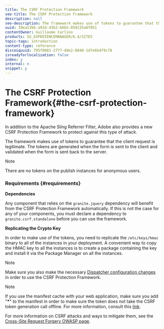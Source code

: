 ```yaml
---
title: The CSRF Protection Framework
seo-title: The CSRF Protection Framework
description: null
seo-description: The framework makes use of tokens to guarantee that the client request is legitimate
uuid: 39ea13bb-a91d-43b2-b6b5-059235a6f051
contentOwner: Guillaume Carlino
products: SG_EXPERIENCEMANAGER/6.4/SITES
topic-tags: introduction
content-type: reference
discoiquuid: 795f8081-2777-48e2-8040-1d7e6b4f9cf8
isreadyforlocalization: false
index: y
internal: n
snippet: y
---
```


# The CSRF Protection Framework{#the-csrf-protection-framework}

In addition to the Apache Sling Referrer Filter, Adobe also provides a new CSRF Protection Framework to protect against this type of attack.

The framework makes use of tokens to guarantee that the client request is legitimate. The tokens are generated when the form is sent to the client and validated when the form is sent back to the server.

>[!NOTE]
>
>There are no tokens on the publish instances for anonymous users.

### Requirements {#requirements}

**Dependencies**

Any component that relies on the `granite.jquery` dependency will benefit from the CSRF Protection Framework automatically. If this is not the case for any of your components, you must declare a dependency to `granite.csrf.standalone` before you can use the framework.

**Replicating the Crypto Key**

In order to make use of the tokens, you need to replicate the `/etc/keys/hmac` binary to all of the instances in your deployment. A convenient way to copy the HMAC key to all the instances is to create a package containing the key and install it via the Package Manager on all the instances.

<!--
Comment Type: draft

<p>If <a href="../../administering/using/saml-2-0-authenticationhandler.md">SAML</a> is configured, be sure to exclude the <span class="code">saml </span>node from the package.</p>
<p>Specify the package filter as </p>
<ul>
<li><strong>Root path</strong> : <span class="code">/etc/key</span></li>
<li><strong>Rules</strong> : <span class="code">exclude | /etc/key/saml</span></li>
</ul>
-->

>[!NOTE]
>
>Make sure you also make the necessary [Dispatcher configuration changes](/content/help/en/experience-manager/dispatcher/user-guide) in order to use the CSRF Protection Framework.

<!--
Comment Type: draft

<h4>Whitelisting User Agents</h4>
-->

<!--
Comment Type: draft

<p>You also have the option to whitelist user agents for cases like automation where it might be impractical to embed the CSRF Filter.</p>
<p>All the whitelisted user agents will be considered safe by the CSRF Protection Framework. You can enable whitelisting by following the below procedure:</p>
<ol>
<li>Go to the Web Console at http://&lt;serveraddress:port&gt;/system/console/configMgr</li>
<li>Look for and click the <strong>Adobe Granite CSRF Filter</strong> service.</li>
<li>Add the user agent to the <strong>Safe User Agents</strong> list and click Save.</li>
</ol>
-->

>[!NOTE]
>
>If you use the manifest cache with your web application, make sure you add "**&#42;**" to the manifest in order to make sure the token does not take the CSRF token generation call offline. For more information, consult this [link](http://www.w3.org/TR/offline-webapps/).
>
>For more information on CSRF attacks and ways to mitigate them, see the [Cross-Site Request Forgery OWASP page](https://www.owasp.org/index.php/Cross-Site_Request_Forgery_%28CSRF%29).


